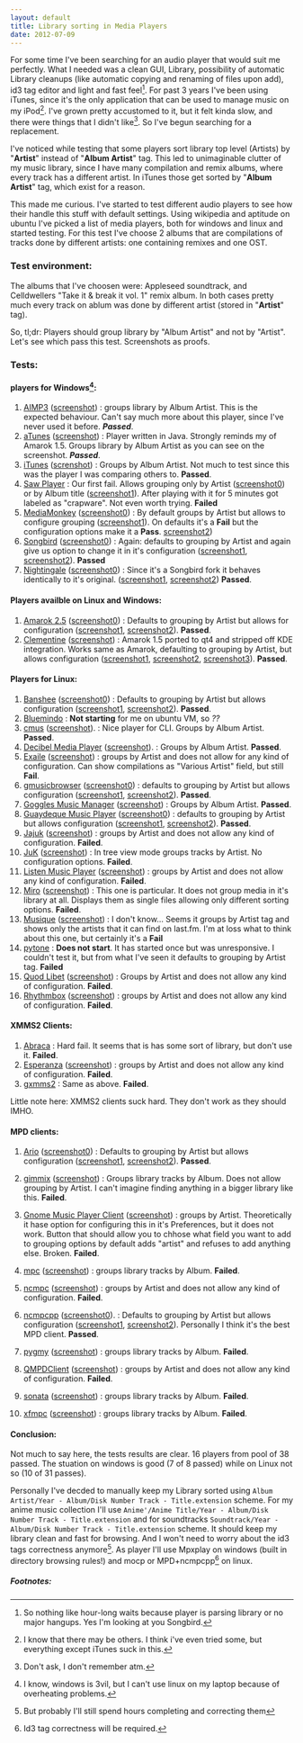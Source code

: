 ```yaml
---
layout: default
title: Library sorting in Media Players
date: 2012-07-09
---
```


For some time I've been searching for an audio player that would suit me
perfectly. What I needed was a clean GUI, Library, possibility of automatic
Library cleanups (like automatic copying and renaming of files upon add), id3
tag editor and light and fast feel[^1]. For past 3 years I've been using iTunes,
since it's the only application that can be used to manage music on my iPod[^2].
I've grown pretty accustomed to it, but it felt kinda slow, and there were
things that I didn't like[^3]. So I've begun searching for a replacement.

I've noticed while testing that some players sort library top level (Artists)
by "**Artist**" instead of "**Album Artist**" tag. This led to unimaginable
clutter of my music library, since I have many compilation and remix albums,
where every track has a different artist. In iTunes those get sorted by "**Album
Artist**" tag, which exist for a reason.

This made me curious. I've started to test different audio players to see how
their handle this stuff with default settings. Using wikipedia and aptitude on
ubuntu I've picked a list of media players, both for windows and linux and
started testing. For this test I've choose 2 albums that are compilations of
tracks done by different artists: one containing remixes and one OST.

### Test environment:

The albums that I've choosen were: Appleseed soundtrack, and Celldwellers "Take
it & break it vol. 1" remix album. In both cases pretty much every track on
ablum was done by different artist (stored in "**Artist**" tag).

So, tl;dr: Players should group library by "Album Artist" and not by "Artist".
Let's see which pass this test. Screenshots as proofs.

### Tests:

#### players for Windows[^4]:

1. [AIMP3][aimp_w] ([screenshot][aimp])
   : groups library by Album Artist. This is the expected behaviour. Can't say
     much more about this player, since I've never used it before. ***Passed***.
2. [aTunes][atunes_w] ([screenshot][atunes])
   : Player written in Java. Strongly reminds my of Amarok 1.5. Groups library
     by Album Artist as you can see on the screenshot. ***Passed***.
3. [iTunes][itunes_w] ([screnshot][itunes])
   : Groups by Album Artist. Not much to test since this was the player I was
     comparing others to. **Passed**.
4. [Saw Player][saw_w]
   : Our first fail. Allows grouping only by Artist ([screenshot0][saw_artist])
     or by Album title ([screenshot1][saw_album]). After playing with it for 5
     minutes got labeled as "crapware". Not even worth trying. **Failed**
5. [MediaMonkey][mediamonkey_w] ([screenshot0][mediamonkey])
   : By default groups by Artist but allows to configure grouping
     ([screenshot1][mediamonkey_config]). On defaults it's a **Fail** but the
     configuration options make it a **Pass**.
     [screenshot2][mediamonkey_configured])
6. [Songbird][songbird_w] ([screenshot0][songbird])
   : Again: defaults to grouping by Artist and again give us option to change
     it in it's configuration ([screenshot1][songbird_config],
     [screenshot2][songbird_configured]). **Passed**
7. [Nightingale][night_w] ([screenshot0][nightingale])
   : Since it's a Songbird fork it behaves identically to it's original.
     ([screenshot1][nightingale_config], [screenshot2][nightingale_configured])
     **Passed**.

#### Players availble on Linux and Windows:

1. [Amarok 2.5][amarok_w] ([screenshot0][amarok])
   : Defaults to grouping by Artist but allows for configuration
     ([screenshot1][amarok_config], [screenshot2][amarok_configured]).
     **Passed**.
2. [Clementine][clementine_w] ([screenshot][clementine])
   : Amarok 1.5 ported to qt4 and stripped off KDE integration. Works same as
     Amarok, defaulting to grouping by Artist, but allows configuration
     ([screenshot1][clementine_config1], [screenshot2][clementine_config2],
     [screenshot3][clementine_configured]). **Passed**.

#### Players for Linux:

1. [Banshee][banshee_w] ([screenshot0][banshee])
   : Defaults to grouping by Artist but allows configuration
     ([screenshot1][banshee_config], [screenshot2][banshee_configured]).
     **Passed**.
2. [Bluemindo][bluemindo_w]
   : **Not starting** for me on ubuntu VM, so *??*
3. [cmus][cmus_2] ([screenshot][cmus]).
   : Nice player for CLI. Groups by Album Artist. **Passed**.
4. [Decibel Media Player][decibel_w] ([screenshot][decibel]).
   : Groups by Album Artist. **Passed**.
5. [Exaile][exaile_w] ([screenshot][exaile])
   : groups by Artist and does not allow for any kind of configuration. Can show
     compilations as "Various Artist" field, but still **Fail**.
6. [gmusicbrowser][gmusicbrowser_w] ([screenshot0][gmusicbrowser])
   : defaults to grouping by Artist but allows configuration
     ([screenshot1][gmusicbrowser_config],
      [screenshot2][gmusicbrowser_configured]). **Passed**.
7. [Goggles Music Manager][gogglesmm_w] ([screenshot][gogglesmm])
    : Groups by Album Artist. **Passed**.
8. [Guaydeque Music Player][guayadeque_w] ([screenshot0][guayadeque])
   : defaults to grouping by Artist but allows configuration
     ([screenshot1][guayadeque_config], [screenshot2][guayadeque_configured]).
     **Passed**.
9. [Jajuk][jajuk_w] ([screenshot][jajuk])
   : groups by Artist and does not allow any kind of configuration. **Failed**.
10. [JuK][juk_w] ([screenshot][juk])
    : In tree view mode groups tracks by Artist. No configuration options.
      **Failed**.
11. [Listen Music Player][listen_2] ([screenshot][listen])
    : groups by Artist and does not allow any kind of configuration. **Failed**.
12. [Miro][miro_2] ([screenshot][miro])
    : This one is particular. It does not group media in it's library at all.
      Displays them as single files allowing only different sorting options.
      **Failed**.
13. [Musique][musique_w] ([screenshot][musique])
    : I don't  know... Seems it groups by Artist tag and shows only the artists
      that it can find on last.fm. I'm at loss what to think about this one, but
      certainly it's a **Fail**
14. [pytone][pytone_w]
    : **Does not start**. It has started once but was unresponsive. I couldn't
      test it, but from what I've seen it defaults to grouping by Artist tag.
      **Failed**
15. [Quod Libet][quod_w] ([screenshot][quodlibet])
    : Groups by Artist and does not allow any kind of configuration. **Failed**.
16. [Rhythmbox][rhythm_w] ([screenshot][rhythmbox])
    : groups by Artist and does not allow any kind of configuration. **Failed**.

#### XMMS2 Clients:

1. [Abraca][abraca_w]
   : Hard fail. It seems that is has some sort of library, but don't use it.
     **Failed**.
2. [Esperanza][esperanza_w] ([screenshot][esperanza])
   : groups by Artist and does not allow any kind of configuration. **Failed**.
3. [gxmms2][gxmms2_w]
   : Same as above. **Failed**.

Little note here: XMMS2 clients suck hard. They don't work as they should IMHO.

#### MPD clients:

1. [Ario][ario_w] ([screenshot0][ario])
   : Defaults to grouping by Artist but allows configuration
     ([screenshot1][ario_config], [screenshot2][ario_configured]). **Passed**.

2. [gimmix][gimmix_w] ([screenshot][gimmix])
   : Groups library tracks by Album. Does not allow grouping by Artist.
     I can't imagine finding anything in a bigger library like this. **Failed**.

3. [Gnome Music Player Client][gmpc_w] ([screenshot][gmpc])
   : groups by Artist. Theoretically it hase option for configuring this in it's
     Preferences, but it does not work. Button that should allow you to chhose
     what field you want to add to grouping options by default adds "artist" and
     refuses to add anything else. Broken. **Failed**.

4. [mpc][mpc_w] ([screenshot][mpc])
   : groups library tracks by Album. **Failed**.

5. [ncmpc][ncmpc_w] ([screenshot][ncmpc])
   : groups by Artist and does not allow any kind of configuration. **Failed**.

6. [ncmpcpp][ncmpcpp_w] ([screenshot0][ncmpcpp]).
   : Defaults to grouping by Artist but allows configuration
     ([screenshot1][ncmpcpp_config], [screenshot2][ncmpcpp_configured]).
     Personally I think it's the best MPD client. **Passed**.

7. [pygmy][pygmy_w] ([screenshot][pygmy])
   : groups library tracks by Album. **Failed**.

8. [QMPDClient][qmpdc] ([screenshot][qmpdclient])
   : groups by Artist and does not allow any kind of configuration. **Failed**.

9. [sonata][sonata_w] ([screenshot][sonata])
   : groups library tracks by Album. **Failed**.

10. [xfmpc][xfmpc_w] ([screenshot][xfmpc])
    : groups library tracks by Album.  **Failed**.

#### Conclusion:

Not much to say here, the tests results are clear. 16 players from pool of 38
passed. The stuation on windows is good (7 of 8 passed) while on Linux not so
(10 of 31 passes).

Personally I've decded to manually keep my Library sorted using
`Album Artist/Year - Album/Disk Number Track - Title.extension` scheme.
For my anime music collection I'll use `Anime'/Anime Title/Year - Album/Disk
Number Track - Title.extension` and for soundtracks `Soundtrack/Year - Album/Disk
Number Track - Title.extension` scheme. It should keep my library clean and fast
for browsing. And I won't need to worry about the id3 tags correctness
anymore[^6]. As player I'll use Mpxplay on windows (built in directory browsing
rules!) and mocp or MPD+ncmpcpp[^7] on linux.

##### Footnotes:

[^1]: So nothing like hour-long waits because player is parsing library or no
      major hangups. Yes I'm looking at you Songbird.

[^2]: I know that there may be others. I think i've even tried some, but
      everything except iTunes suck in this.

[^3]: Don't ask, I don't remember atm.

[^4]: I know, windows is 3vil, but I can't use linux on my laptop because of
      overheating problems.

[^5]: Nice player for dos with ncurses-like interface. Really fast and simple.
      Naturally it doesn't have library, but I decided to manage this myself.

[^6]: But probably I'll still spend hours completing and correcting them

[^7]: Id3 tag correctness will be required.

[aimp_w]: http://aimp.ru/index.php
[atunes_w]: http://www.atunes.org/
[itunes_w]: http://www.apple.com/itunes/
[saw_w]: http://sawplayer.barell.org/
[mediamonkey_w]: http://www.mediamonkey.com/
[songbird_w]: http://getsongbird.com/
[night_w]: http://getnightingale.com/
[amarok_w]: http://amarok.kde.org/
[clementine_w]: http://www.clementine-player.org/
[banshee_w]: http://banshee.fm/
[bluemindo_w]: http://bluemindo.codingteam.net/
[cmus_2]: http://cmus.sourceforge.net/
[decibel_w]: http://decibel.silent-blade.org/
[exaile_w]: http://www.exaile.org/
[gmusicbrowser_w]: http://gmusicbrowser.org/
[gogglesmm_w]: http://code.google.com/p/gogglesmm/
[guayadeque_w]: http://sourceforge.net/projects/guayadeque/
[jajuk_w]: http://jajuk.info/index.php/Main_Page
[juk_w]: http://www.kde.org/applications/multimedia/juk/
[listen_2]: http://www.listen-project.org/
[miro_2]: http://www.getmiro.com/
[musique_w]: http://flavio.tordini.org/musique
[pytone_w]: http://www.luga.de/pytone/
[quod_w]: http://code.google.com/p/quodlibet/
[rhythm_w]: http://projects.gnome.org/rhythmbox/
[abraca_w]: http://abraca.xmms.se/
[esperanza_w]: http://xmms2.org/wiki/Client:Esperanza
[gxmms2_w]: http://wejp.k.vu/projects/xmms2/gxmms2
[ario_w]: http://ario-player.sourceforge.net/
[gimmix_w]: http://gimmix.berlios.de/
[gmpc_w]: http://gmpclient.org/
[mpc_w]: http://mpd.wikia.com/wiki/Client:Mpc
[ncmpc_w]: http://mpd.wikia.com/wiki/Client:Ncmpc
[ncmpcpp_w]: http://unkart.ovh.org/ncmpcpp/
[pygmy_w]: http://pygmy.berlios.de/
[qmpdc]: http://bitcheese.net/wiki/QMPDClient/
[sonata_w]: http://sonata.berlios.de/
[xfmpc_w]: http://goodies.xfce.org/projects/applications/xfmpc

[aimp]: http://i.imgur.com/6pdtsJl.png
[amarok]: http://i.imgur.com/AMYjUph.png
[amarok_config]: http://i.imgur.com/xrVsf8b.png
[amarok_configured]: http://i.imgur.com/LJHYJW0.png
[ario]: http://i.imgur.com/sJfDuC7.png
[ario_config]: http://i.imgur.com/kRvh4Xv.png
[ario_configured]: http://i.imgur.com/kk2HMyg.png
[atunes]: http://i.imgur.com/PNj2dB5.png
[banshee]: http://i.imgur.com/KE4QQeT.png
[banshee_config]: http://i.imgur.com/jA5hP19.png
[banshee_configured]: http://i.imgur.com/9BF5qFo.png
[clementine]: http://i.imgur.com/BjnUy8W.png
[clementine_config1]: http://i.imgur.com/sboliwJ.png
[clementine_config2]: http://i.imgur.com/sAdUCBG.png
[clementine_configured]: http://i.imgur.com/pRPKyRA.png
[cmus]: http://i.imgur.com/aagcofi.png
[decibel]: http://i.imgur.com/kF00n0t.png
[esperanza]: http://i.imgur.com/Qyi92fL.png
[exaile]: http://i.imgur.com/6wIGYOo.png
[gimmix]: http://i.imgur.com/G0Vqhkp.png
[gmusicbrowser]: http://i.imgur.com/M67zgWW.png
[gmusicbrowser_config]: http://i.imgur.com/FhAA6UX.png
[gmusicbrowser_configured]: http://i.imgur.com/ZQBE629.png
[gmpc]: http://i.imgur.com/DgGZQ9W.png
[gogglesmm]: http://i.imgur.com/X5Z7qIC.png
[guayadeque]: http://i.imgur.com/huQ7ar2.png
[guayadeque_config]: http://i.imgur.com/rKimbD4.png
[guayadeque_configured]: http://i.imgur.com/rKimbD4.png
[itunes]: http://i.imgur.com/n32pAIR.png
[jajuk]: http://i.imgur.com/3bus3gF.png
[juk]: http://i.imgur.com/WqF30e5.png
[listen]: http://i.imgur.com/QuEiPzR.png
[mediamonkey]: http://i.imgur.com/u30iYvX.png
[mediamonkey_config]: http://i.imgur.com/nZyeiEO.png
[mediamonkey_configured]: http://i.imgur.com/R2JppxR.png
[miro]: http://i.imgur.com/dRgOcCI.png
[musique]: http://i.imgur.com/HYikafX.png
[mpc]: #
[ncmpc]: http://i.imgur.com/iLVVAmk.png
[ncmpcpp]: http://i.imgur.com/XECpmMa.png
[ncmpcpp_config]: http://i.imgur.com/8lJSXaU.png
[ncmpcpp_configured]: http://i.imgur.com/rSQnQJk.png
[nightingale]: http://i.imgur.com/jAqnuqW.png
[nightingale_config]: http://i.imgur.com/OcYTl3a.png
[nightingale_configured]: http://i.imgur.com/ZCiqYKP.png
[pygmy]: http://i.imgur.com/3ZcfBbI.png
[qmpdclient]: http://i.imgur.com/cbHDdTv.png
[quodlibet]: http://i.imgur.com/O5qZsVv.png
[rhythmbox]: http://i.imgur.com/FsApqDp.png
[saw_album]: http://i.imgur.com/WtE97AD.png
[saw_artist]: http://i.imgur.com/h3O4HTB.png
[sonata]: http://i.imgur.com/5VBebd3.png
[songbird]: http://i.imgur.com/YjolQuT.png
[songbird_config]: http://i.imgur.com/oKZyYWN.png
[songbird_configured]: http://i.imgur.com/ovMnaVy.png
[xfmpc]: http://i.imgur.com/l1hkr9y.png
